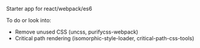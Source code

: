 Starter app for react/webpack/es6

To do or look into:
- Remove unused CSS (uncss, purifycss-webpack)
- Critical path rendering (isomorphic-style-loader, critical-path-css-tools)
